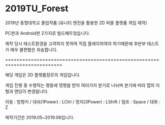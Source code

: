 # 2019TU_Forest
2019년 동명대학교 졸업작품 (유니티 엔진을 활용한 2D 퍼즐 플랫폼 게임 제작)

PC판과 Android판 2가지로 빌드해두었습니다. 

제작 당시 테스트환경을 고려하지 못하여 직접 플레이하여야 하기때문에 후반부 테스트가 매우 불편함은 죄송합니다.

==========================================================================

해당 게임은 2D 플랫폼장르의 게임입니다.

게임 진행 중 수행하는 행동에 영향을 받아 여러가지 분기로 나뉘며 분기에 따라 맵의 지형과 엔딩이 변경됩니다.

이동 : 방향키 / 대쉬(1Power) : LCtrl / 정지(3Power) : LShift / 점프 : Space / 대화 : Z

제작기간은 2019.05~2019.06입니다.
